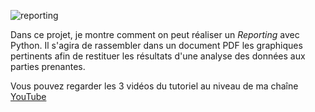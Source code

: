 ![reporting](https://user-images.githubusercontent.com/50743783/221913145-0acb0063-06b3-43e4-b537-c6fe52c65aaa.png)

Dans ce projet, je montre comment on peut réaliser un *Reporting* avec Python. Il s'agira de rassembler dans un document PDF les graphiques pertinents afin de restituer les résultats d'une analyse des données aux parties prenantes.

Vous pouvez regarder les 3 vidéos du tutoriel au niveau de ma chaîne [YouTube](https://www.youtube.com/playlist?list=PLmJWMf9F8euRVEMLNqJjzrB-IHoDm_7c_)

